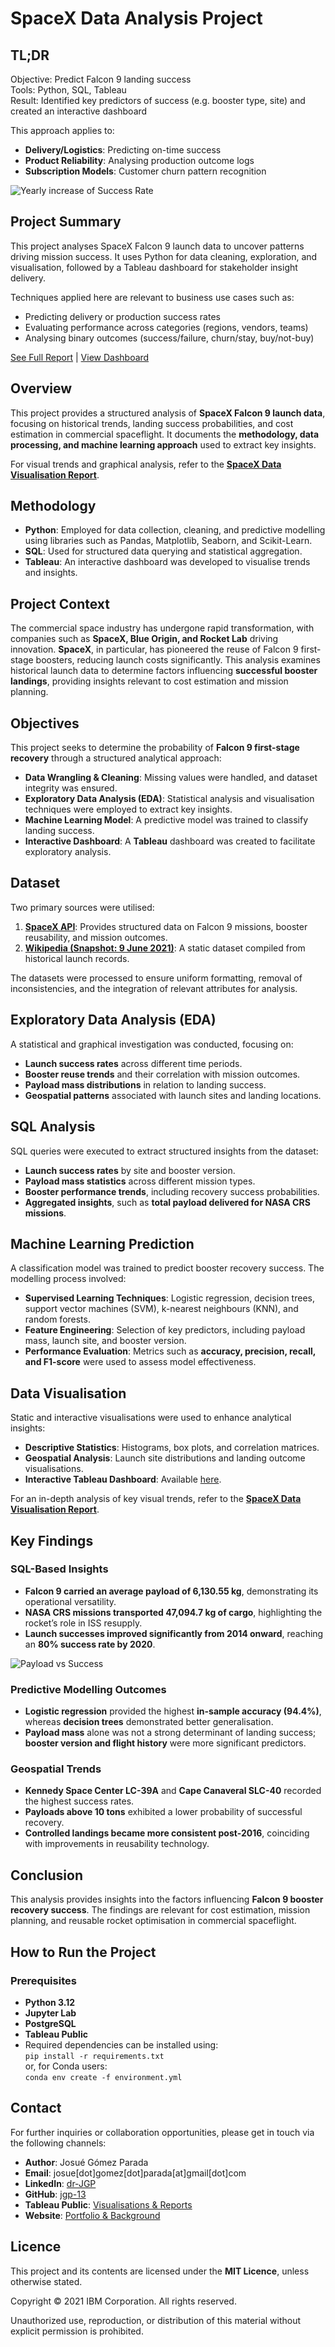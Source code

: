 # SpaceX Data Analysis Project  

## TL;DR

Objective: Predict Falcon 9 landing success  
Tools: Python, SQL, Tableau  
Result: Identified key predictors of success (e.g. booster type, site) and created an interactive dashboard

This approach applies to:
- **Delivery/Logistics**: Predicting on-time success
- **Product Reliability**: Analysing production outcome logs
- **Subscription Models**: Customer churn pattern recognition

![Yearly increase of Success Rate](https://github.com/jgp-13/SpaceX_project/blob/master/notebooks/figures/l5_year_vs_success_rate.jpg)


## Project Summary

This project analyses SpaceX Falcon 9 launch data to uncover patterns driving mission success. It uses Python for data cleaning, exploration, and visualisation, followed by a Tableau dashboard for stakeholder insight delivery.

Techniques applied here are relevant to business use cases such as:
- Predicting delivery or production success rates
- Evaluating performance across categories (regions, vendors, teams)
- Analysing binary outcomes (success/failure, churn/stay, buy/not-buy)

[See Full Report](./DATA_VISUALISATION_REPORT.md) | [View Dashboard](https://public.tableau.com/app/profile/josuegomezparada/viz/SpaceX_17407674922060/Dashboard1)


## Overview  
This project provides a structured analysis of **SpaceX Falcon 9 launch data**, focusing on historical trends, landing success probabilities, and cost estimation in commercial spaceflight. It documents the **methodology, data processing, and machine learning approach** used to extract key insights.  

For visual trends and graphical analysis, refer to the **[SpaceX Data Visualisation Report](./DATA_VISUALISATION_REPORT.md)**.  


## Methodology  
- **Python**: Employed for data collection, cleaning, and predictive modelling using libraries such as Pandas, Matplotlib, Seaborn, and Scikit-Learn.  
- **SQL**: Used for structured data querying and statistical aggregation.  
- **Tableau**: An interactive dashboard was developed to visualise trends and insights.  

## Project Context  
The commercial space industry has undergone rapid transformation, with companies such as **SpaceX, Blue Origin, and Rocket Lab** driving innovation. **SpaceX**, in particular, has pioneered the reuse of Falcon 9 first-stage boosters, reducing launch costs significantly. This analysis examines historical launch data to determine factors influencing **successful booster landings**, providing insights relevant to cost estimation and mission planning.  

## Objectives  
This project seeks to determine the probability of **Falcon 9 first-stage recovery** through a structured analytical approach:  
- **Data Wrangling & Cleaning**: Missing values were handled, and dataset integrity was ensured.  
- **Exploratory Data Analysis (EDA)**: Statistical analysis and visualisation techniques were employed to extract key insights.  
- **Machine Learning Model**: A predictive model was trained to classify landing success.  
- **Interactive Dashboard**: A **Tableau** dashboard was created to facilitate exploratory analysis.  

## Dataset  
Two primary sources were utilised:  
1. **[SpaceX API](https://api.spacexdata.com/v4/cores/{core['core']})**: Provides structured data on Falcon 9 missions, booster reusability, and mission outcomes.  
2. **[Wikipedia (Snapshot: 9 June 2021)](https://en.wikipedia.org/w/index.php?title=List_of_Falcon_9_and_Falcon_Heavy_launches&oldid=1027686922)**: A static dataset compiled from historical launch records.  

The datasets were processed to ensure uniform formatting, removal of inconsistencies, and the integration of relevant attributes for analysis.  

## Exploratory Data Analysis (EDA)  
A statistical and graphical investigation was conducted, focusing on:  
- **Launch success rates** across different time periods.  
- **Booster reuse trends** and their correlation with mission outcomes.  
- **Payload mass distributions** in relation to landing success.  
- **Geospatial patterns** associated with launch sites and landing locations.  

## SQL Analysis  
SQL queries were executed to extract structured insights from the dataset:  
- **Launch success rates** by site and booster version.  
- **Payload mass statistics** across different mission types.  
- **Booster performance trends**, including recovery success probabilities.  
- **Aggregated insights**, such as **total payload delivered for NASA CRS missions**.  

## Machine Learning Prediction  
A classification model was trained to predict booster recovery success. The modelling process involved:  
- **Supervised Learning Techniques**: Logistic regression, decision trees, support vector machines (SVM), k-nearest neighbours (KNN), and random forests.  
- **Feature Engineering**: Selection of key predictors, including payload mass, launch site, and booster version.  
- **Performance Evaluation**: Metrics such as **accuracy, precision, recall, and F1-score** were used to assess model effectiveness.  

## Data Visualisation  
Static and interactive visualisations were used to enhance analytical insights:  
- **Descriptive Statistics**: Histograms, box plots, and correlation matrices.  
- **Geospatial Analysis**: Launch site distributions and landing outcome visualisations.  
- **Interactive Tableau Dashboard**: Available [here](https://public.tableau.com/views/SpaceX_17407674922060/Dashboard1?:language=en-GB).  

For an in-depth analysis of key visual trends, refer to the **[SpaceX Data Visualisation Report](./SpaceX_Data_Visualisation_Report.md)**.  

## Key Findings  
### SQL-Based Insights  
- **Falcon 9 carried an average payload of 6,130.55 kg**, demonstrating its operational versatility.  
- **NASA CRS missions transported 47,094.7 kg of cargo**, highlighting the rocket’s role in ISS resupply.  
- **Launch successes improved significantly from 2014 onward**, reaching an **80% success rate by 2020**.

![Payload vs Success](https://raw.githubusercontent.com/jgp-13/SpaceX_project/master/figures/Payload_Mass_vs_Success_BoxPlot.png)

### Predictive Modelling Outcomes  
- **Logistic regression** provided the highest **in-sample accuracy (94.4%)**, whereas **decision trees** demonstrated better generalisation.  
- **Payload mass** alone was not a strong determinant of landing success; **booster version and flight history** were more significant predictors.  

### Geospatial Trends  
- **Kennedy Space Center LC-39A** and **Cape Canaveral SLC-40** recorded the highest success rates.  
- **Payloads above 10 tons** exhibited a lower probability of successful recovery.  
- **Controlled landings became more consistent post-2016**, coinciding with improvements in reusability technology.  

## Conclusion  
This analysis provides insights into the factors influencing **Falcon 9 booster recovery success**. The findings are relevant for cost estimation, mission planning, and reusable rocket optimisation in commercial spaceflight.  

## How to Run the Project  
### Prerequisites  
- **Python 3.12**  
- **Jupyter Lab**  
- **PostgreSQL**  
- **Tableau Public**  
- Required dependencies can be installed using:  
  ```pip install -r requirements.txt```  
  or, for Conda users:  
  ```conda env create -f environment.yml```

## Contact  

For further inquiries or collaboration opportunities, please get in touch via the following channels:  

- **Author**: Josué Gómez Parada  
- **Email**: josue[dot]gomez[dot]parada[at]gmail[dot]com
- **LinkedIn**: [dr-JGP](https://www.linkedin.com/in/dr-jgp)  
- **GitHub**: [jgp-13](https://github.com/jgp-13)  
- **Tableau Public**: [Visualisations & Reports](https://public.tableau.com/app/profile/josue.gomez.parada/)  
- **Website**: [Portfolio & Background](https://public.tableau.com/app/profile/josue.gomez.parada/)  

## Licence  

This project and its contents are licensed under the **MIT Licence**, unless otherwise stated.  

Copyright © 2021 IBM Corporation. All rights reserved.  

Unauthorized use, reproduction, or distribution of this material without explicit permission is prohibited.  


